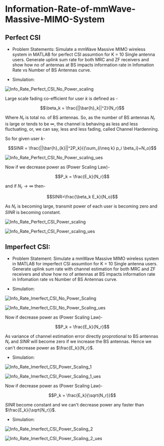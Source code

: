 # Information-Rate-of-mmWave-Massive-MIMO-System
## Perfect CSI 

- Problem Statements: Simulate a mmWave Massive MIMO wireless system in MATLAB for perfect CSI assumtion for K = 10 Single antenna users. Generate uplink sum rate for both MRC and ZF receivers and show how no of antennas at BS impacts information rate in Infomation Rate vs Number of BS Antennas curve. 

- Simulation:


![Info_Rate_Perfect_CSI_No_Power_scaling](Info_Rate_Perfect_CSI_No_Power_scaling.png)


Large scale fading co-efficient for user $k$ is defined as - 


$$\beta_k = \frac{||\bar{h}_k||^2}{N_r}$$


Where $N_r$ is total no. of BS antennas. So, as the number of BS antennas $N_r$ is large or tends to be $\infty$, the channel is behaving as less and less fluctuating, or, we can say, less and less fading, called Channel Hardenning.


So for given user $k$-


```math
SINR = \frac{||\bar{h}_{k}||^2P_k}{{\sum_{i\neq k} p_i \beta_i}+N_o}
```


![Info_Rate_Perfect_CSI_No_Power_scaling_ues](Info_Rate_Perfect_CSI_No_Power_scaling_ues.png)


Now if we decrease power as (Power Scaling Law)-


$$P_k = \frac{E_k}{N_r}$$


and if $N_r\rightarrow\infty$ then-


$$SINR=\frac{\beta_k E_k}{N_o}$$


As $N_r$ is becoming large, transmit power of each user is becoming zero and $SINR$ is becoming constant. 


![Info_Rate_Perfect_CSI_Power_scaling](Info_Rate_Perfect_CSI_Power_scaling.png)


![Info_Rate_Perfect_CSI_Power_scaling_ues](Info_Rate_Perfect_CSI_Power_scaling_ues.png)


## Imperfect CSI:

- Problem Statement: Simulate a mmWave Massive MIMO wireless system in MATLAB for imperfect CSI assumtion for K = 10 Single antenna users. Generate uplink sum rate with channel estimation for both MRC and ZF receivers and show how no of antennas at BS impacts information rate in Infomation rate vs Number of BS Antennas curve. 

- Simulation: 


![Info_Rate_Imerfect_CSI_No_Power_Scaling](Info_Rate_Imperfect_CSI_No_Power_Scaling.png)


![Info_Rate_Imerfect_CSI_No_Power_Scaling_ues](Info_Rate_Imperfect_CSI_No_Power_Scaling_ues.png)


Now if decrease power as (Power Scaling Law)-


$$P_k = \frac{E_k}{N_r}$$


As variance of channel estimation error directly proprotional to BS antennas $N_r$ and $SINR$ will become zero if we increase the BS antennas. Hence we can't decrease power as $\frac{E_k}{N_r}$.  


- Simulation: 


![Info_Rate_Imerfect_CSI_Power_Scaling_1](Info_Rate_Imperfect_CSI_Power_Scaling_1.png)


![Info_Rate_Imerfect_CSI_Power_Scaling_1_ues](Info_Rate_Imperfect_CSI_Power_Scaling_1_ues.png)


Now if decrease power as (Power Scaling Law)-


$$P_k = \frac{E_k}{\sqrt{N_r}}$$


$SINR$ become constant and we can't decrease power any faster than $\frac{E_k}{\sqrt{N_r}}$.


- Simulation: 


![Info_Rate_Imerfect_CSI_Power_Scaling_2](Info_Rate_Imperfect_CSI_Power_Scaling_2.png)



![Info_Rate_Imerfect_CSI_Power_Scaling_2_ues](Info_Rate_Imperfect_CSI_Power_Scaling_2_ues.png)
